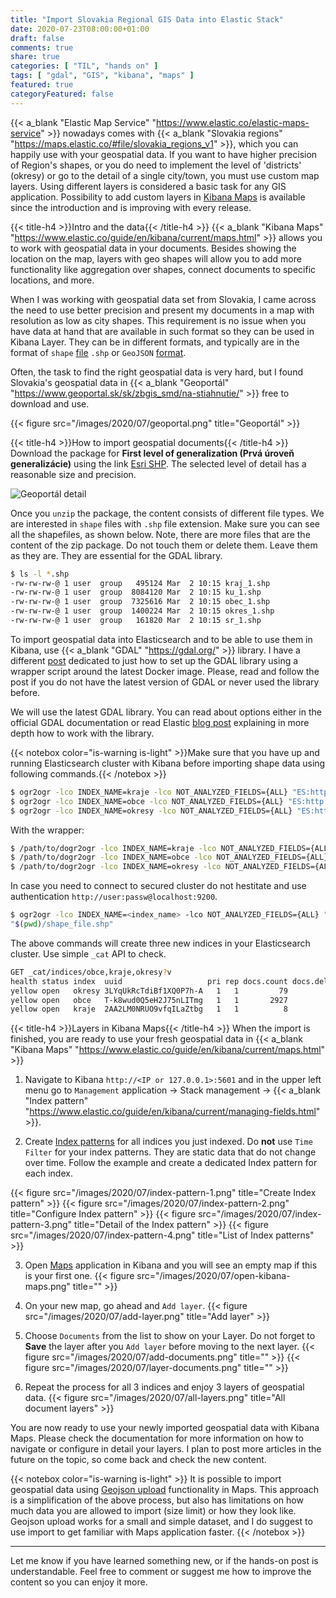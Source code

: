 ```yaml
---
title: "Import Slovakia Regional GIS Data into Elastic Stack"
date: 2020-07-23T08:00:00+01:00
draft: false
comments: true
share: true
categories: [ "TIL", "hands on" ]
tags: [ "gdal", "GIS", "kibana", "maps" ]
featured: true
categoryFeatured: false
---
```

{{< a_blank "Elastic Map Service" "https://www.elastic.co/elastic-maps-service" >}} nowadays comes with {{< a_blank "Slovakia regions"
"https://maps.elastic.co/#file/slovakia_regions_v1" >}}, which you can happily use with your geospatial data. If you want to have higher precision of Region's shapes, or you do need to implement the level of 'districts' (okresy) or go to the detail of a single city/town, you must use custom map layers.
Using different layers is considered a basic task for any GIS application. Possibility to add custom layers in
[Kibana Maps](https://www.elastic.co/guide/en/kibana/current/maps.html) is available since the introduction and is improving with every release.
<!--more-->

{{< title-h4 >}}Intro and the data{{< /title-h4 >}}
{{< a_blank "Kibana Maps" "https://www.elastic.co/guide/en/kibana/current/maps.html" >}} allows
you to work with geospatial data in your documents. Besides showing the location on the map, layers with geo shapes will allow you to add more
functionality like aggregation over shapes, connect documents to specific locations, and more.

When I was working with geospatial data set from Slovakia, I came across the need to use better precision and present my documents in a map with
resolution as low as city shapes. This requirement is no issue when you have data at hand that are available in such format so they can be used in Kibana Layer. They can be in different formats, and typically are in the format of `shape`
[file](https://doc.arcgis.com/en/arcgis-online/reference/shapefiles.htm) `.shp` or `GeoJSON`
[format](https://geojson.org/).

Often, the task to find the right geospatial data is very hard, but I found Slovakia's geospatial data in
{{< a_blank "Geoportál" "https://www.geoportal.sk/sk/zbgis_smd/na-stiahnutie/" >}} free to download and use.

{{< figure src="/images/2020/07/geoportal.png" title="Geoportál" >}}

{{< title-h4 >}}How to import geospatial documents{{< /title-h4 >}}
Download the package for **First level of generalization (Prvá úroveň generalizácie)** using the link
[Esri SHP](https://www.geoportal.sk/files/zbgis/na_stiahnutie/shp/ah_shp_1.zip). The selected level of detail has a reasonable size and precision.

![Geoportál detail](/images/2020/07/geoportal-detail.png)

Once you `unzip` the package, the content consists of different file types. We are interested in `shape` files with `.shp` file extension. Make sure you can see all the shapefiles, as shown below. Note, there are more files that are the content of the zip package. Do not touch them or delete them.
Leave them as they are. They are essential for the GDAL library.

```bash
$ ls -l *.shp
-rw-rw-rw-@ 1 user  group   495124 Mar  2 10:15 kraj_1.shp
-rw-rw-rw-@ 1 user  group  8084120 Mar  2 10:15 ku_1.shp
-rw-rw-rw-@ 1 user  group  7325616 Mar  2 10:15 obec_1.shp
-rw-rw-rw-@ 1 user  group  1400224 Mar  2 10:15 okres_1.shp
-rw-rw-rw-@ 1 user  group   161820 Mar  2 10:15 sr_1.shp
```

To import geospatial data into Elasticsearch and to be able to use them in Kibana, use {{< a_blank "GDAL" "https://gdal.org/" >}} library. I have a  different [post](/posts/2020/simple-gdal-setup-using-docker) dedicated to just how to set up the GDAL library using a wrapper script around the latest Docker image.
Please, read and follow the post if you do not have the latest version of GDAL or never used the library before.

We will use the latest GDAL library. You can read about options either in the official GDAL documentation or read Elastic
[blog post](https://www.elastic.co/blog/how-to-ingest-geospatial-data-into-elasticsearch-with-gdal) explaining in more depth how to work with the
library.

{{< notebox color="is-warning is-light" >}}Make sure that you have up and running Elasticsearch cluster with Kibana before importing shape data using
following commands.{{< /notebox >}}

```bash
$ ogr2ogr -lco INDEX_NAME=kraje -lco NOT_ANALYZED_FIELDS={ALL} "ES:http://localhost:9200" "$(pwd)/kraj_1.shp"
$ ogr2ogr -lco INDEX_NAME=obce -lco NOT_ANALYZED_FIELDS={ALL} "ES:http://localhost:9200" "$(pwd)/obec_1.shp"  
$ ogr2ogr -lco INDEX_NAME=okresy -lco NOT_ANALYZED_FIELDS={ALL} "ES:http://localhost:9200" "$(pwd)/okres_1.shp"
```

With the wrapper:
```bash
$ /path/to/dogr2ogr -lco INDEX_NAME=kraje -lco NOT_ANALYZED_FIELDS={ALL} "ES:http://localhost:9200" "$(pwd)/kraj_1.shp"
$ /path/to/dogr2ogr -lco INDEX_NAME=obce -lco NOT_ANALYZED_FIELDS={ALL} "ES:http://localhost:9200" "$(pwd)/obec_1.shp"  
$ /path/to/dogr2ogr -lco INDEX_NAME=okresy -lco NOT_ANALYZED_FIELDS={ALL} "ES:http://localhost:9200" "$(pwd)/okres_1.shp"
```

In case you need to connect to secured cluster do not hestitate and use authentication `http://user:passw@localhost:9200`.
```bash
$ ogr2ogr -lco INDEX_NAME=<index_name> -lco NOT_ANALYZED_FIELDS={ALL} "ES:http://user:passw@localhost:9200" \
"$(pwd)/shape_file.shp"
```

The above commands will create three new indices in your Elasticsearch cluster. Use simple `_cat` API to check.
```bash
GET _cat/indices/obce,kraje,okresy?v
health status index  uuid                   pri rep docs.count docs.deleted store.size pri.store.size
yellow open   okresy 3LYqUkRcTdiBf1XQ0P7h-A   1   1         79            0      5.1mb          5.1mb
yellow open   obce   T-k8wud0Q5eH2J75nLITmg   1   1       2927            0     26.5mb         26.5mb
yellow open   kraje  2AA2LM0NRUO9vfqILaZtbg   1   1          8            0      1.8mb          1.8mb
```

{{< title-h4 >}}Layers in Kibana Maps{{< /title-h4 >}}
When the import is finished, you are ready to use your fresh geospatial data in {{< a_blank "Kibana Maps" "https://www.elastic.co/guide/en/kibana/current/maps.html" >}}

1. Navigate to Kibana `http://<IP or 127.0.0.1>:5601` and in the upper left menu go to `Management` application -> Stack management -> {{< a_blank "Index pattern" "https://www.elastic.co/guide/en/kibana/current/managing-fields.html" >}}.

2. Create
   [Index patterns](https://www.elastic.co/guide/en/kibana/current/tutorial-define-index.html) for all indices you just indexed. Do **not** use `Time Filter` for your index patterns. They are static data that do not change over time. Follow the example and create a dedicated Index pattern for each index.

{{< figure src="/images/2020/07/index-pattern-1.png" title="Create Index pattern" >}}
{{< figure src="/images/2020/07/index-pattern-2.png" title="Configure Index pattern" >}}
{{< figure src="/images/2020/07/index-pattern-3.png" title="Detail of the Index pattern" >}}
{{< figure src="/images/2020/07/index-pattern-4.png" title="List of Index patterns" >}}

3. Open [Maps](https://www.elastic.co/guide/en/kibana/current/maps.html) application in Kibana and you will see an empty map if this is your first one. {{< figure src="/images/2020/07/open-kibana-maps.png" title="" >}}

4. On your new map, go ahead and `Add layer`.
   {{< figure src="/images/2020/07/add-layer.png" title="Add layer" >}}

5. Choose `Documents` from the list to show on your Layer. Do not forget to **Save** the layer after  you `Add layer` before moving to the next layer.
{{< figure src="/images/2020/07/add-documents.png" title="" >}}
{{< figure src="/images/2020/07/layer-documents.png" title="" >}}

6. Repeat the process for all 3 indices and enjoy 3 layers of geospatial data.
   {{< figure src="/images/2020/07/all-layers.png" title="All document layers" >}}

You are now ready to use your newly imported geospatial data with Kibana Maps. Please check the documentation for more information on how to navigate or configure in detail your layers. I plan to post more articles in the future on the topic, so come back and check the new content.

{{< notebox color="is-warning is-light" >}}
It is possible to import geospatial data using <a href="https://www.elastic.co/guide/en/kibana/current/geojson-upload.html">Geojson upload</a> functionality in Maps. This approach is a simplification of the above process, but also has limitations on how much data you are allowed to import (size limit) or how they look like. Geojson upload works for a small and simple dataset, and I do suggest to use import to get familiar with Maps application faster.
{{< /notebox >}}

----

Let me know if you have learned something new, or if the hands-on post is understandable. Feel free to comment or suggest me how to improve the content so you can enjoy it more.
